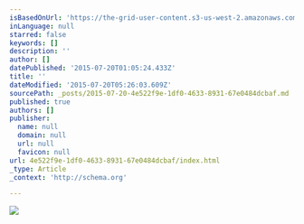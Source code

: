 ```yaml
---
isBasedOnUrl: 'https://the-grid-user-content.s3-us-west-2.amazonaws.com/683ed0b1-7fe6-4681-8ccb-b9eb266745f9.jpg'
inLanguage: null
starred: false
keywords: []
description: ''
author: []
datePublished: '2015-07-20T01:05:24.433Z'
title: ''
dateModified: '2015-07-20T05:26:03.609Z'
sourcePath: _posts/2015-07-20-4e522f9e-1df0-4633-8931-67e0484dcbaf.md
published: true
authors: []
publisher:
  name: null
  domain: null
  url: null
  favicon: null
url: 4e522f9e-1df0-4633-8931-67e0484dcbaf/index.html
_type: Article
_context: 'http://schema.org'

---
```

![](https://the-grid-user-content.s3-us-west-2.amazonaws.com/683ed0b1-7fe6-4681-8ccb-b9eb266745f9.jpg)